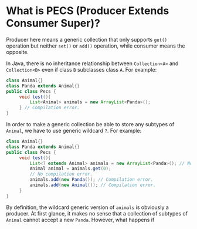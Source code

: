 # What is PECS (Producer Extends Consumer Super)?

Producer here means a generic collection that only supports `get()` operation but neither `set()` or `add()` operation, while consumer means the opposite.

In Java, there is no inheritance relationship between `Collection<A>` and `Collection<B>` even if class `B` subclasses class `A`. For example:

```Java
class Animal{}
class Panda extends Animal{}
public class Pecs {
     void test(){
         List<Animal> animals = new ArrayList<Panda>();
     } // Compilation error.
}
```

In order to make a generic collection be able to store any subtypes of `Animal`, we have to use generic wildcard `?`. For example:

```Java
class Animal{}
class Panda extends Animal{}
public class Pecs {
     void test(){
         List<? extends Animal> animals = new ArrayList<Panda>(); // No compilation error.
         Animal animal = animals.get(0);
         // No compilation error.
         animals.add(new Panda()); // Compilation error.
         animals.add(new Animal()); // Compilation error.
     }
}
```

By definition, the wildcard generic version of `animals` is obviously a producer. At first glance, it makes no sense that a collection of subtypes of `Animal` cannot accept a new  `Panda`. However, what happens if 
